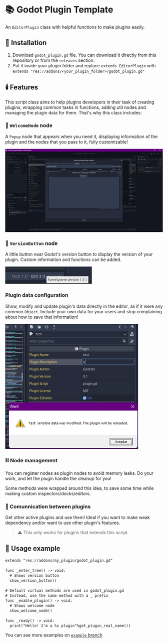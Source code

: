 # 📚 Godot Plugin Template
An `EditorPlugin` class with helpful functions to make plugins easily.

## 🚩 Installation
1. Download `godot_plugin.gd` file. You can download it directly from this repository or from the `releases` section. 
2. Put it inside your plugin folder and replace `extends EditorPlugin` with `extends "res://addons/<your_plugin_folder>/godot_plugin.gd"`

## 🕯️ Features
This script class aims to help plugins developers in their task of creating plugins, wrapping common tasks in functions, adding util nodes and managing the plugin data for them. 
That's why this class includes:

### 🔧 `WelcomeNode` node
A `Popup` node that appears when you need it, displaying information of the plugin and the nodes that you pass to it, fully customizable!

![WelcomeNode](./.images/welcome_node.png)

### 🔩 `VersionButton` node
A little button near Godot's version button to display the version of your plugin. Custom information and functions can be added.

![VersionButton](./.images/version_button.png)

### Plugin data configuration
Show, modify and update plugin's data directly in the editor, as if it were any common `Object`. Include your own data for your users and stop complaining about how to save that information!

![PluginData](./.images/editable_properties.png)

### ⛓️ Node management
You can register nodes as plugin nodes to avoid memory leaks. Do your work, and let the plugin handle the cleanup for you!

Some methods were wrapped around this idea, to save some time while making custom inspectors/docks/editors.

### 🧵 Comunnication between plugins
Get other active plugins and use them! Ideal if you want to make weak dependency and/or want to use other plugin's features.
> ⚠️ This only works for plugins that extends this script.


## 🧐 Usage example
```GDScript
extends "res://addons/my_plugin/godot_plugin.gd"

func _enter_tree() -> void:
  # Shows version button
  show_version_button()

# Default virtual methods are used in godot_plugin.gd
# Instead, use the same method with a _ prefix
func _enable_plugin() -> void:
  # Shows welcome node
  show_welcome_node()

func _ready() -> void:
  print("Hello! I'm a %s plugin"%get_plugin_real_name())
```
You can see more examples on [`example` branch](https://github.com/AnidemDex/Godot-PluginTemplate/tree/example)
